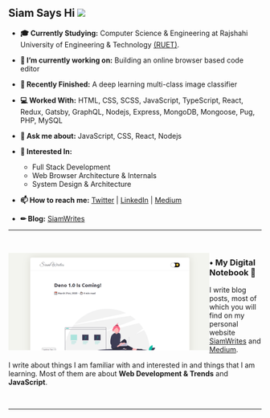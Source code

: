 <!---
# ![header](https://github.com/Naimul-Islam-Siam/Naimul-Islam-Siam/blob/master/images/Naimul%20Islam.png)
<br>
<p align="center">
   <a href="https://twitter.com/NaimulIslamSiam"><img height="28" src="https://github.com/Naimul-Islam-Siam/Naimul-Islam-Siam/blob/master/images/icons/32/twitter_round.png"></a>&emsp;&emsp;&emsp;
   <a href="https://www.linkedin.com/in/naimulislamsiam/"><img height="27" src="https://github.com/Naimul-Islam-Siam/Naimul-Islam-Siam/blob/master/images/icons/32/linkedin.png"></a>&emsp;&emsp;&emsp;
   <a href="https://medium.com/@NaimulIslamSiam"><img height="28" src="https://github.com/Naimul-Islam-Siam/Naimul-Islam-Siam/blob/master/images/icons/32/medium_round.png"></a>
</p>-->

## Siam Says Hi <img src="https://media.giphy.com/media/hvRJCLFzcasrR4ia7z/giphy.gif" width="25px">

<!---
<p>
   <img align="right" src="https://github-readme-stats.vercel.app/api/top-langs/?username=Naimul-Islam-Siam&layout=compact&title_color=000&langs_count=10&count_private=true" />
</p>
-->

- **🎓 Currently Studying:** Computer Science & Engineering at Rajshahi University of Engineering & Technology [(RUET)](https://www.ruet.ac.bd/).
- **🔭 I’m currently working on:** Building an online browser based code editor
- **🏁 Recently Finished:** A deep learning multi-class image classifier
- **💻 Worked With:** HTML, CSS, SCSS, JavaScript, TypeScript, React, Redux, Gatsby, GraphQL, Nodejs, Express, MongoDB, Mongoose, Pug, PHP, MySQL
- **💬 Ask me about:** JavaScript, CSS, React, Nodejs
- **💝 Interested In:**

  - Full Stack Development
  - Web Browser Architecture & Internals
  - System Design & Architecture
  
- **📫 How to reach me:** [Twitter](https://twitter.com/NaimulIslamSiam) | [LinkedIn](https://www.linkedin.com/in/naimulislamsiam/) | [Medium](https://medium.com/@NaimulIslamSiam)
- **✏ Blog:** [SiamWrites](https://siamwrites.netlify.app/)

---

<br>

<p>
  <a href="https://siamwrites.netlify.app/deno-1.0-is-coming/"><img width="400" align='left' src="https://github.com/Naimul-Islam-Siam/Naimul-Islam-Siam/blob/master/images/blogpost-screen-2.png"></a>
</p>

### • My Digital Notebook 📝

I write blog posts, most of which you will find on my personal website [SiamWrites](https://siamwrites.netlify.app/) and [Medium](https://medium.com/@NaimulIslamSiam).

I write about things I am familiar with and interested in and things that I am learning. Most of them are about **Web Development & Trends** and **JavaScript**.

<br>

---
